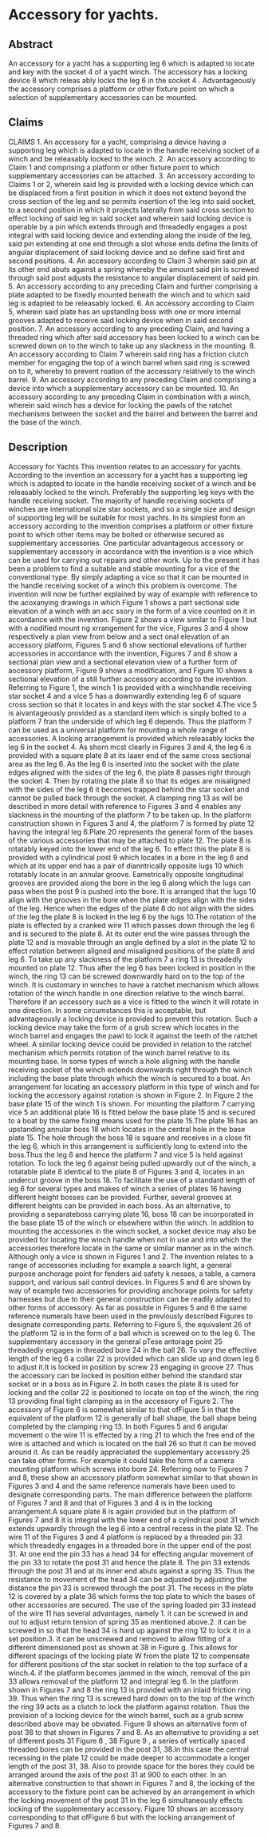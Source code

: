 # Accessory for yachts.

## Abstract
An accessory for a yacht has a supporting leg 6 which is adapted to locate and key with the socket 4 of a yacht winch. The accessory has a locking device 8 which releas ably locks the leg 6 in the socket 4 . Advantageously the accessory comprises a platform or other fixture point on which a selection of supplementary accessories can be mounted.

## Claims
CLAIMS 1. An accessory for a yacht, comprising a device having a supporting leg which is adapted to locate in the handle receiving socket of a winch and be releasably locked to the winch. 2. An accessory according to Claim 1 and comprising a platform or other fixture point to which supplementary accessories can be attached. 3. An accessory according to Claims 1 or 2, wherein said leg is provided with a locking device which can be displaced from a first position in which it does not extend beyond the cross section of the leg and so permits insertion of the leg into said socket, to a second position in which it projects laterally from said cross section to effect locking of said leg in said socket and wherein said locking device is operable by a pin which extends through and threadedly engages a post integral with said locking device and extending along the inside of the leg, said pin extending at one end through a slot whose ends define the limits of angular displacement of said locking device and so define said first and second positions. 4. An accessory according to Claim 3 wherein said pin at its other end abuts against a spring whereby the amount said pin is screwed through said post adjusts the resistance to angular displacement of said pin. 5. An accessory according to any preceding Claim and further comprising a plate adapted to be fixedly mounted beneath the winch and to which said leg is adapted to be releasably locked. 6. An accessory according to Claim 5, wherein said plate has an upstanding boss with one or more internal grooves adapted to receive said locking device when in said second position. 7. An accessory according to any preceding Claim, and having a threaded ring which after said accessory has been locked to a winch can be screwed down on to the winch to take up any slackness in the mounting. 8. An accessory according to Claim 7 wherein said ring has a friction clutch member for engaging the top of a winch barrel when said ring is screwed on to it, whereby to prevent roation of the accessory relatively to the winch barrel. 9. An accessory according to any preceding Claim and comprising a device into which a supplementary accessory can be mounted. 10. An accessory according to any preceding Claim in combination with a winch, wherein said winch has a device for locking the pawls of the ratchet mechanisms between the socket and the barrel and between the barrel and the base of the winch.

## Description
Accessory for Yachts This invention relates to an accessory for yachts. According to the invention an accessory for a yacht has a supporting leg which is adapted to locate in the handle receiving socket of a winch and be releasably locked to the winch. Preferably the supporting leg keys with the handle receiving socket. The majority of handle receiving sockets of winches are international size star sockets, and so a single size and design of supporting leg will be suitable for most yachts. In its simplest form an accessory according to the invention comprises a platform or other fixture point to which other items may be bolted or otherwise secured as supplementary accessories. One particular advantageous accessory or supplementary accessory in accordance with the invention is a vice which can be used for carrying out repairs and other work. Up to the present it has been a problem to find a suitable and stable mounting for a vice of the conventional type. By simply adapting a vice so that it can be mounted in the handle receiving socket of a winch this problem is overcome. The invention will now be further explained by way of example with reference to the acoxanying drawings in which Figure 1 shows a part sectional side elevation of a winch with an acc ssory in the form of a vice counted on it in accordance with the invention. Figure 2 shows a view similar to Figure 1 but with a nodified mount ng xrrangement for the vice, Figures 3 and 4 show respectively a plan view from below and a sect onal elevation of an accessory platform, Figures 5 and 6 show sectional elevations of further accessories in accordance with the invention, Figures 7 and 8 show a sectional plan view and a sectional elevation view of a further form of aocessory platform, Figure 9 shows a modification, and Figure 10 shows a sectional elevation of a still further accessory according to the invention. Referring to Figure 1, the winch 1 is provided with a winchhandle receiving star socket 4 and a vice 5 has a downwardly extending leg 6 of square cross section so that it locates in and keys with the star socket 4.The vice 5 is aivantageously provided as a standard item which is sinply bolted to a platform 7 fran the underside of which leg 6 depends. Thus the platform 7 can be used as a universal platform for mounting a whole range of accessories. A locking arrangement is provided which releasably locks the leg 6 in the socket 4. As shorn mcst clearly in Figures 3 and 4, the leg 6 is provided with a square plate 8 at its Iaaer end of the same cross sectional area as the leg 6. As the leg 6 is inserted into the socket with the plate edges aligned with the sides of the leg 6, the plate 8 passes right through the socket 4. Then by rotating the plate 8 so that its edges are misaligned with the sides of the leg 6 it becomes trapped behind the star socket and cannot be pulled back through the socket. A clamping ring 13 as will be described in more detail with reference to Figures 3 and 4 enables any slackness in the mounting of the platform 7 to be taken up. In the platform construction shown in Figures 3 and 4, the platform 7 is formed by plate 12 having the integral leg 6.Plate 20 represents the general form of the bases of the various accessories that may be attached to plate 12. The plate 8 is rotatably keyed into the lower end of the leg 6. To effect this the plate 8 is provided with a cylindrical post 9 which locates in a bore in the leg 6 and which at its upper end has a pair of dianntrically opposite lugs 10 which rotatably locate in an annular groove. Eametrically opposite longitudinal grooves are provided along the bore in the leg 6 along which the lugs can pass when the post 9 is pushed into the bore. It is arranged that the lugs 10 align with the grooves in the bore when the plate edges align with the sides of the leg. Hence when the edges of the plate 8 do not align with the sides of the leg the plate 8 is locked in the leg 6 by the lugs 10.The rotation of the plate is effected by a cranked wire 11 which passes down through the leg 6 and is secured to the plate 8. At its outer end the wire passes through the plate 12 and is movable through an angle defined by a slot in the plate 12 to effect rotation between aligned and misaligned positions of the plate 8 and leg 6. To take up any slackness of the platform 7 a ring 13 is threadedly mounted on plate 12. Thus after the leg 6 has been locked in position in the winch, the ring 13 can be screwed downwardly hard on to the top of the winch. It is customary in winches to have a ratchet mechanism which allows rotation of the winch handle in one direction relative to the winch barrel. Therefore if an accessory such as a vice is fitted to the winch it will rotate in one direction. In some circumstances this is acceptable, but advantageously a locking device is provided to prevent this rotation. Such a locking device may take the form of a grub screw which locates in the winch barrel and engages the pawl to lock it against the teeth of the ratchet wheel. A similar locking device could be provided in relation to the ratchet mechanism which permits rotation of the winch barrel relative to its mounting base. In some types of winch a hole aligning with the handle receiving socket of the winch extends downwards right through the winch including the base plate through which the winch is secured to a boat. An arrangement for locating an accessory platform in this type of winch and for locking the accessory against rotation is shown in Figure 2. In Figure 2 the base plate 15 of the winch 1 is shown. For mounting the platform 7 carrying vice 5 an additional plate 16 is fitted below the base plate 15 and is secured to a boat by the same fixing means used for the plate 15.The plate 16 has an upstanding annular boss 18 which locates in the central hole in the base plate 15. The hole through the boss 18 is square and receives in a close fit the leg 6, which in this arrangement is sufficiently long to extend into the boss.Thus the leg 6 and hence the platform 7 and vice 5 is held against rotation. To lock the leg 6 against being pulled upwardly out of the winch, a rotatable plate 8 identical to the plate 8 of Figures 3 and 4, locates in an undercut groove in the boss 18. To facilitate the use of a standard length of leg 6 for several types and makes of winch a series of plates 16 having different height bosses can be provided. Further, several grooves at different heights can be provided in each boss. As an alternative, to providing a separateboss carrying plate 16, boss 18 can be incorporated in the base plate 15 of the winch or elsewhere within the winch. In addition to mounting the accessories in the winch socket, a socket device may also be provided for locating the winch handle when not in use and into which the accessories therefore locate in the same or similar manner as in the winch. Although only a vice is shown in Figures 1 and 2. The invention relates to a range of accessories including for example a search light, a general purpose anchorage point for fenders aid safety k nesses, a table, a camera support, and various sail control devices. In Figures 5 and 6 are shown by way of example two accessories for providing anchorage points for safety harnesses but due to their general construction can be readily adapted to other forms of accessory. As far as possible in Figures 5 and 6 the same reference numerals have been used in the previously described Figures to designate corresponding parts. Referring to Figure 5, the equivalent 26 of the platform 12 is in the form of a ball which is screwed on to the leg 6. The supplementary accessory in the general pTese antorage point 25 threadedly engages in threaded bore 24 in the ball 26. To vary the effective length of the leg 6 a collar 22 is provided which can slide up and down leg 6 to adjust it.It is locked in position by screw 23 engaging in groove 27. Thus the accessory can be locked in position either behind the standard star socket or in a boss as in Figure 2. In both cases the plate 8 is used for locking and the collar 22 is positioned to locate on top of the winch, the ring 13 providing final tight clamping as in the accessory of Figure 2. The accessory of Figure 6 is somewhat similar to that ofFigure 5 in that the equivalent of the platform 12 is generally of ball shape, the ball shape being completed by the clamping ring 13. In both Figures 5 and 6 angular movement o the wire 11 is effected by a ring 21 to which the free end of the wire is attached and which is located on the ball 26 so that it can be moved around it. As can be readily appreciated the supplementary accessory 25 can take other forms. For example it could take the form of a camera mounting platform which screws into bore 24. Referring now to Figures 7 and 8, these show an accessory platform somewhat similar to that shown in Figures 3 and 4 and the same reference numerals have been used to designate corresponding parts. The main difference between the platform of Figures 7 and 8 and that of Figures 3 and 4 is in the locking arrangement.A square plate 8 is again provided but in the platform of Figures 7 and 8 it is integral with the lower end of a cylindrical post 31 which extends upwardly through the leg 6 into a central recess in the plate 12. The wire 11 of the Figures 3 and 4 platform is replaced by a threaded pin 33 which threadedly engages in a threaded bore in the upper end of the post 31. At one end the pin 33 has a head 34 for effecting angular movement of the pin 33 to rotate the post 31 and hence the plate 8. The pin 33 extends through the post 31 and at its inner end abuts against a spring 35. Thus the resistance to movement of the head 34 can be adjusted by adjusting the distance the pin 33 is screwed through the post 31. The recess in the plate 12 is covered by a plate 36 which forms the top plate to which the bases of other accessories are secured. The use of the spring loaded pin 33 instead of the wire 11 has several advantages, namely 1. it can be screwed in and out to adjust return tension of spring 35 as mentioned above.2. it can be screwed in so that the head 34 is hard up against the ring 12 to lock it in a set position.3. it can be unscrewed and removed to allow fitting of a different dimensioned post as shown at 38 in Figure g. This allows for different spacings of the locking plate W from the plate 12 to compensate for different positions of the star socket in relation to the top surface of a winch.4. if the platform becomes jammed in the winch, removal of the pin 33 allows removal of the platform 12 and integral leg 6. In the platform shown in Figures 7 and 8 the ring 13 is provided with an inlaid friction ring 39. Thus when the ring 13 is screwed hard down on to the top of the winch the ring 39 acts as a clutch to lock the platform against rotation. Thus the provision of a locking device for the winch barrel, such as a grub screw described above may be obviated. Figure 9 shows an alternative form of post 38 to that shown in Figures 7 and 8. As an alternative to providing a set of different posts 31 Figure 8 , 38 Figure 9 , a series of vertically spaced threaded bores can be provided in the post 31, 38.In this case the central recessing in the plate 12 could be made deeper to accommodate a longer length of the post 31, 38. Also to provide space for the bores they could be arranged around the axis of the post 31 at 900 to each other. In an alternative construction to that shown in Figures 7 and 8, the locking of the accessory to the fixture point can be achieved by an arrangement in which the locking movement of the post 31 in the leg 6 simultaneously effects locking of the supplementary accessory. Figure 10 shows an accessory corresponding to that ofFigure 6 but with the locking arrangement of Figures 7 and 8.